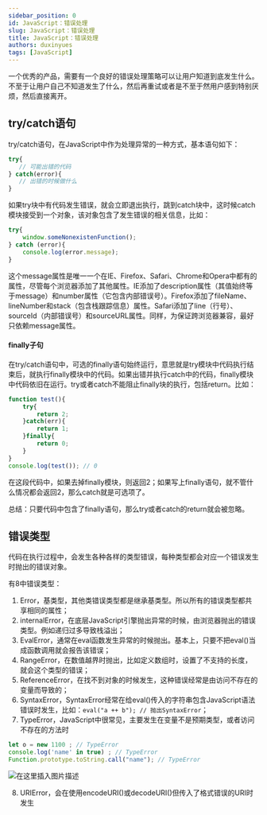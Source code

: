 ```yaml
---
sidebar_position: 0
id: JavaScript：错误处理
slug: JavaScript：错误处理
title: JavaScript：错误处理
authors: duxinyues
tags: [JavaScript]
---
```

一个优秀的产品，需要有一个良好的错误处理策略可以让用户知道到底发生什么。不至于让用户自己不知道发生了什么，然后再重试或者是不至于然用户感到特别厌烦，然后直接离开。

## try/catch语句

try/catch语句，在JavaScript中作为处理异常的一种方式，基本语句如下：

```javascript
try{
   // 可能出错的代码
} catch(error){
   // 出错的时候做什么
}
```
如果try块中有代码发生错误，就会立即退出执行，跳到catch块中，这时候catch模块接受到一个对象，该对象包含了发生错误的相关信息，比如：

```javascript
try{
	window.someNonexistenFunction();
} catch (error){
	console.log(error.message);
}
```

这个message属性是唯一一个在IE、Firefox、Safari、Chrome和Opera中都有的属性，尽管每个浏览器添加了其他属性。IE添加了description属性（其值始终等于message）和number属性（它包含内部错误号）。Firefox添加了fileName、lineNumber和stack（包含栈跟踪信息）属性。Safari添加了line（行号）、sourceId（内部错误号）和sourceURL属性。同样，为保证跨浏览器兼容，最好只依赖message属性。


####  finally子句
在try/catch语句中，可选的finally语句始终运行，意思就是try模块中代码执行结束后，就执行finally模块中的代码。如果出错并执行catch中的代码，finally模块中代码依旧在运行。try或者catch不能阻止finally块的执行，包括return。比如：

```javascript
function test(){
	try{
		return 2;
	}catch(err){
		return 1;
	}finally{
		return 0;
	}
}
console.log(test()); // 0
```
在这段代码中，如果去掉finally模块，则返回2；如果写上finally语句，就不管什么情况都会返回2，那么catch就是可选项了。

总结：只要代码中包含了finally语句，那么try或者catch的return就会被忽略。

## 错误类型
代码在执行过程中，会发生各种各样的类型错误，每种类型都会对应一个错误发生时抛出的错误对象。

有8中错误类型：
1. Error，基类型，其他类错误类型都是继承基类型。所以所有的错误类型都共享相同的属性；
2. internalError，在底层JavaScript引擎抛出异常的时候，由浏览器抛出的错误类型。例如递归过多导致栈溢出；
3. EvalError，通常在eval函数发生异常的时候抛出。基本上，只要不把eval()当成函数调用就会报告该错误；
4. RangeError，在数值越界时抛出，比如定义数组时，设置了不支持的长度，就会这个类型的错误；
5. ReferenceError，在找不到对象的时候发生，这种错误经常是由访问不存在的变量而导致的；
6. SyntaxError，SyntaxError经常在给eval()传入的字符串包含JavaScript语法错误时发生，比如：`eval("a ++ b"); // 抛出SyntaxError`；
7. TypeError，JavaScript中很常见，主要发生在变量不是预期类型，或者访问不存在的方法时

```javascript
let o = new 1100 ; // TypeError
console.log('name' in true) ; // TypeError
Function.prototype.toString.call("name"); // TypeError
```
![在这里插入图片描述](https://img-blog.csdnimg.cn/20227d3ef5324a9d904d112f351c694a.png)

8. URIError，会在使用encodeURI()或decodeURI()但传入了格式错误的URI时发生


